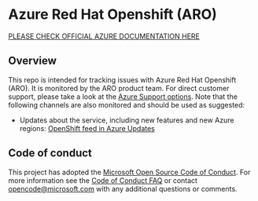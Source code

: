 # Azure Red Hat Openshift (ARO)

[PLEASE CHECK OFFICIAL AZURE DOCUMENTATION HERE](https://docs.microsoft.com/en-ca/azure/openshift/intro-openshift)

## Overview

This repo is intended for tracking issues with Azure Red Hat Openshift (ARO). It is monitored by the ARO product team. For direct customer support, please take a look at the [Azure Support options](https://azure.microsoft.com/support/options/). Note that the following channels are also monitored and should be used as suggested:

- Updates about the service, including new features and new Azure regions: [OpenShift feed in Azure Updates](https://azure.microsoft.com/updates/?product=kubernetes-service)

## Code of conduct

This project has adopted the [Microsoft Open Source Code of Conduct](https://opensource.microsoft.com/codeofconduct/). For more information see the [Code of Conduct FAQ](https://opensource.microsoft.com/codeofconduct/faq) or contact [opencode@microsoft.com](mailto:opencode@microsoft.com) with any additional questions or comments.
